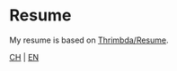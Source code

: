 # Resume

My resume is based on [Thrimbda/Resume](https://github.com/Thrimbda/resume).

[CH](resume_zh_cn.pdf) | [EN](resume.pdf)